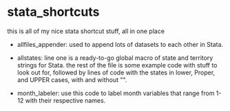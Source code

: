 # stata_shortcuts
this is all of my nice stata shortcut stuff, all in one place

- allfiles_appender:
used to append lots of datasets to each other in Stata.

- allstates:
line one is a ready-to-go global macro of state and territory strings for Stata.
the rest of the file is some example code with stuff to look out for, followed by
lines of code with the states in lower, Proper, and UPPER cases, with and without "".

- month_labeler:
use this code to label month variables that range from 1-12 with their respective names.
